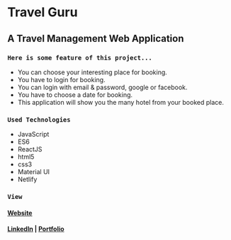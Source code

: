 # Travel Guru

## A Travel Management Web Application

### `Here is some feature of this project...`

* You can choose your interesting place for booking.
* You have to login for booking.
* You can login with email & password, google or facebook.
* You have to choose a date for booking.
* This application will show you the many hotel from your booked place.

### `Used Technologies`

* JavaScript
* ES6
* ReactJS
* html5
* css3
* Material UI
* Netlify

### `View`
#### [Website](https://angry-allen-78e7c5.netlify.app/ "Travel Guru")
#### [LinkedIn](https://www.linkedin.com/in/mahmudhasan247/ "Mahmud Hasan") | [Portfolio](https://infallible-curie-5e8952.netlify.app/ "Mahmud Hasan")
